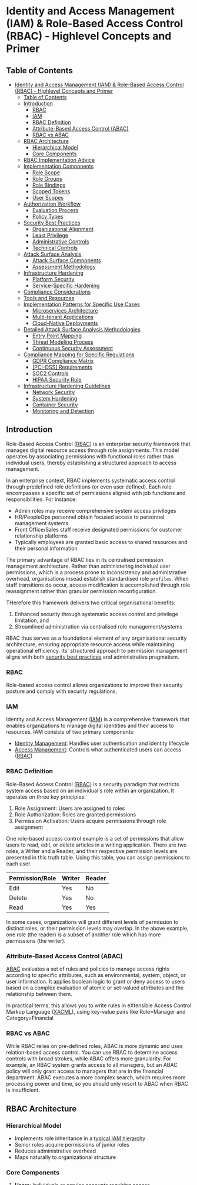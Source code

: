 <br>
<br>
<br>
<br>
<br>
<br>
<br>
<br>
<br>
<br>
<br>
<br>
<br>
<br>
<br>
<br>
<br>
<br>
<br>
<br>
<br>
<br>
<br>
<br>
<br>
<br>
<br>
<br>
<br>
<br>
<br>
<br>
<br>
<br>
<br>
<br>
<br>
<br>
<br>
<br>
<br>
<br>

# Identity and Access Management (IAM) & Role-Based Access Control (RBAC) - Highlevel Concepts and Primer

## Table of Contents

- [Identity and Access Management (IAM) \& Role-Based Access Control (RBAC) - Highlevel Concepts and Primer](https://github.com/rondomondo/rbac/blob/main/RBAC.md)
  - [Table of Contents](https://github.com/rondomondo/rbac/blob/main/RBAC.md)
  - [Introduction](https://github.com/rondomondo/rbac/blob/main/RBAC.md)
    - [RBAC](https://github.com/rondomondo/rbac/blob/main/RBAC.md)
    - [IAM](https://github.com/rondomondo/rbac/blob/main/RBAC.md)
    - [RBAC Definition](https://github.com/rondomondo/rbac/blob/main/RBAC.md)
    - [Attribute-Based Access Control (ABAC)](https://github.com/rondomondo/rbac/blob/main/RBAC.md)
    - [RBAC vs ABAC](https://github.com/rondomondo/rbac/blob/main/RBAC.md)
  - [RBAC Architecture](https://github.com/rondomondo/rbac/blob/main/RBAC.md)
    - [Hierarchical Model](https://github.com/rondomondo/rbac/blob/main/RBAC.md)
    - [Core Components](https://github.com/rondomondo/rbac/blob/main/RBAC.md)
  - [RBAC Implementation Advice](https://github.com/rondomondo/rbac/blob/main/RBAC.md)
  - [Implementation Components](https://github.com/rondomondo/rbac/blob/main/RBAC.md)
    - [Role Scope](https://github.com/rondomondo/rbac/blob/main/RBAC.md)
    - [Role Groups](https://github.com/rondomondo/rbac/blob/main/RBAC.md)
    - [Role Bindings](https://github.com/rondomondo/rbac/blob/main/RBAC.md)
    - [Scoped Tokens](https://github.com/rondomondo/rbac/blob/main/RBAC.md)
    - [User Scopes](https://github.com/rondomondo/rbac/blob/main/RBAC.md)
  - [Authorization Workflow](https://github.com/rondomondo/rbac/blob/main/RBAC.md)
    - [Evaluation Process](https://github.com/rondomondo/rbac/blob/main/RBAC.md)
    - [Policy Types](https://github.com/rondomondo/rbac/blob/main/RBAC.md)
  - [Security Best Practices](https://github.com/rondomondo/rbac/blob/main/RBAC.md)
    - [Organizational Alignment](https://github.com/rondomondo/rbac/blob/main/RBAC.md)
    - [Least Privilege](https://github.com/rondomondo/rbac/blob/main/RBAC.md)
    - [Administrative Controls](https://github.com/rondomondo/rbac/blob/main/RBAC.md)
    - [Technical Controls](https://github.com/rondomondo/rbac/blob/main/RBAC.md)
  - [Attack Surface Analysis](https://github.com/rondomondo/rbac/blob/main/RBAC.md)
    - [Attack Surface Components](https://github.com/rondomondo/rbac/blob/main/RBAC.md)
    - [Assessment Methodology](https://github.com/rondomondo/rbac/blob/main/RBAC.md)
  - [Infrastructure Hardening](https://github.com/rondomondo/rbac/blob/main/RBAC.md)
    - [Platform Security](https://github.com/rondomondo/rbac/blob/main/RBAC.md)
    - [Service-Specific Hardening](https://github.com/rondomondo/rbac/blob/main/RBAC.md)
  - [Compliance Considerations](https://github.com/rondomondo/rbac/blob/main/RBAC.md)
  - [Tools and Resources](https://github.com/rondomondo/rbac/blob/main/RBAC.md)
  - [Implementation Patterns for Specific Use Cases](https://github.com/rondomondo/rbac/blob/main/RBAC.md)
    - [Microservices Architecture](https://github.com/rondomondo/rbac/blob/main/RBAC.md)
    - [Multi-tenant Applications](https://github.com/rondomondo/rbac/blob/main/RBAC.md)
    - [Cloud-Native Deployments](https://github.com/rondomondo/rbac/blob/main/RBAC.md)
  - [Detailed Attack Surface Analysis Methodologies](https://github.com/rondomondo/rbac/blob/main/RBAC.md)
    - [Entry Point Mapping](https://github.com/rondomondo/rbac/blob/main/RBAC.md)
    - [Threat Modeling Process](https://github.com/rondomondo/rbac/blob/main/RBAC.md)
    - [Continuous Security Assessment](https://github.com/rondomondo/rbac/blob/main/RBAC.md)
  - [Compliance Mapping for Specific Regulations](https://github.com/rondomondo/rbac/blob/main/RBAC.md)
    - [GDPR Compliance Matrix](https://github.com/rondomondo/rbac/blob/main/RBAC.md)
    - [\[PCI-DSS\] Requirements](https://github.com/rondomondo/rbac/blob/main/RBAC.md)
    - [SOC2 Controls](https://github.com/rondomondo/rbac/blob/main/RBAC.md)
    - [HIPAA Security Rule](https://github.com/rondomondo/rbac/blob/main/RBAC.md)
  - [Infrastructure Hardening Guidelines](https://github.com/rondomondo/rbac/blob/main/RBAC.md)
    - [Network Security](https://github.com/rondomondo/rbac/blob/main/RBAC.md)
    - [System Hardening](https://github.com/rondomondo/rbac/blob/main/RBAC.md)
    - [Container Security](https://github.com/rondomondo/rbac/blob/main/RBAC.md)
    - [Monitoring and Detection](https://github.com/rondomondo/rbac/blob/main/RBAC.md)

## Introduction
Role-Based Access Control ([RBAC]) is an enterprise security framework that manages digital resource access through role assignments. This model operates by associating permissions with functional roles rather than individual users, thereby establishing a structured approach to access management.

In an enterprise context, RBAC implements systematic access control through predefined role definitions (or even user defined). Each role encompasses a specific set of permissions aligned with job functions and responsibilities. For instance:
- Admin roles may receive comprehensive system access privileges
- HR/PeopleOps personnel obtain focused access to personnel management systems
- Front Office/Sales staff receive designated permissions for customer relationship platforms
- Typically employees are granted basic access to shared resources and their personal information

The primary advantage of RBAC lies in its centralised permission management architecture. Rather than administering individual user permissions, which is a process prone to inconsistency and administrative overhead, organisations insead establish standardised role `profiles`. When staff transitions do occur, access modification is accomplished through role reassignment rather than granular permission reconfiguration.

THerefore this framework delivers two critical organisational benefits:
1. Enhanced security through systematic access control and privilege limitation, and
2. Streamlined administration via centralised role management/systems

RBAC thus serves as a foundational element of any organisational security architecture, ensuring appropriate resource access while maintaining operational efficiency. Its' structured approach to permission management aligns with both [security best practices] and administrative pragmatism.


### RBAC
Role-based access control allows organizations to improve their security posture and comply with security regulations. 

### IAM
Identity and Access Management ([IAM]) is a comprehensive framework that enables organizations to manage digital identities and their access to resources. IAM consists of two primary components:
- [Identity Management]: Handles user authentication and identity lifecycle
- [Access Management]: Controls what authenticated users can access ([RBAC])

### RBAC Definition
Role-Based Access Control ([RBAC]) is a security paradigm that restricts system access based on an individual's role within an organization. It operates on three key principles:
1. Role Assignment: Users are assigned to roles
2. Role Authorization: Roles are granted permissions
3. Permission Activation: Users acquire permissions through role assignment

One role-based access control example is a set of permissions that allow users to read, edit, or delete articles in a writing application. There are two roles, a Writer and a Reader, and their respective permission levels are presented in this truth table. Using this table, you can assign permissions to each user.

| Permission/Role	| Writer	| Reader |
|--------------|--------------|----------------|
| Edit |Yes|	No |
| Delete |Yes|	No |
| Read |	Yes|	Yes |

In some cases, organizations will grant different levels of permission to distinct roles, or their permission levels may overlap. In the above example, one role (the reader) is a subset of another role which has more permissions (the writer).

### Attribute-Based Access Control (ABAC)
[ABAC] evaluates a set of rules and policies to manage access rights according to specific attributes, such as environmental, system, object, or user information. It applies boolean logic to grant or deny access to users based on a complex evaluation of atomic or set-valued attributes and the relationship between them.

In practical terms, this allows you to write rules in eXtensible Access Control Markup Language ([XACML]), using key-value pairs like Role=Manager and Category=Financial

### RBAC vs ABAC
While RBAC relies on pre-defined roles, ABAC is more dynamic and uses relation-based access control. You can use RBAC to determine access controls with broad strokes, while ABAC offers more granularity. For example, an RBAC system grants access to all managers, but an ABAC policy will only grant access to managers that are in the financial department. ABAC executes a more complex search, which requires more processing power and time, so you should only resort to ABAC when RBAC is insufficient.

## RBAC Architecture

### Hierarchical Model
- Implements role inheritance in a [typical IAM hierarchy]
- Senior roles acquire permissions of junior roles
- Reduces administrative overhead
- Maps naturally to organizational structure

### Core Components
1. **[Users]**: Individuals or service accounts requiring access
2. **[Roles]**: Collections of permissions
3. **Permissions**: Allowed operations on resources
4. **[Session]s**: Temporary activation of roles
5. **Constraints**: Rules limiting role assignments

## RBAC Implementation Advice

Implementing RBAC across the organization is complex and often results in pushback from various stakeholders.

Some concrete steps to help minimise this should include, 

 - A needs analysis to examine job functions
 - Consider any regulatory or audit requirements and assess the current security posture of the organization
 - Narrow scope initially to focus on systems or applications that store sensitive data
 - The implementation phase needs addresses in stages
 - First address a small/core set of users
 - Also start with coarse grained access control before increasing granularity
 - Gather extensive feedback from users and filter back into the planning of the next stage
 - Generate the resultant details for each Component to implement

## Implementation Components

### Role Scope
- Defines boundaries of role authority
- Typically mapped to resource types
- Can be hierarchical (e.g., organization → project → resource)

### Role [Groups]
- Collections of users sharing similar access needs
- Simplifies administration
- Supports temporary access management

### Role Bindings
- Links between roles and identities/groups
- Can be scoped to specific resources
- Supports multiple bindings per identity

### [Scoped] Tokens
- Time-limited access credentials
- Can be restricted to specific operations
- Support delegation without privilege escalation

### User Scopes
- `user:full`: Complete access within user context
- `user:info`: Read-only profile access
- `user:list-apps`: Application visibility permissions

## Authorization Workflow

### Evaluation Process
The evaluation process can differ slightly between providers. So the [Policy Evaluation with AWS] may differ slightly from [Policy Evaluation with GCP]

The process would have these components.

1. Identity Resolution
   - Username validation
   - Group membership verification
   - [Token validation]

2. Action Analysis
   - Method/function mapping
   - API endpoint resolution
   - [Verbs] translation ([HTTP methods])

3. Resource Context
   - Project/namespace identification
   - Resource type determination
   - Hierarchical position

4. Permission Evaluation
   - Policy aggregation
   - Role resolution
   - Constraint checking
   - [Default deny] principle application

### Policy Types
1. **Identity-based Policies**
   - Attached to users/groups
   - Define allowed operations
   - Support conditions

2. **Resource-based Policies**
   - Attached to resources
   - Control access to specific items
   - Support cross-account access

3. **Service Control Policies ([SCP]s)**
   
   [SCP]s are more an AWS concept. They,
   - Define [permission boundaries]
   - Apply to organizational units
   - Override other policy types

4. **Access Control Lists (ACLs)**
  
   An access control list (ACL) is a table listing the permissions attached to computing resources. It tells the system which users can access an object, and which actions they can carry out. There is an entry for each user, which is linked to the security attributes of each object. ACL is most commonly used for traditional DAC systems but it is also used by various Cloud providers. Uses include,

   - Legacy access control
   - Simple allow/deny rules
   - Resource-specific permissions

## Security Best Practices

### Organizational Alignment
1. Mirror organizational structure in [IAM hierarchy]
2. Group resources by trust boundaries
3. Implement consistent naming conventions
4. Document role definitions and assignments

### [Least Privilege]
1. Grant minimum necessary permissions
2. Use time-bound access when possible
3. Regularly review and revoke unused permissions
4. Implement just-in-time access like 
5. Allow User [Temporary Elevated Access]

### Administrative Controls
1. Use groups for role assignment
2. Implement approval workflows
3. Audit access patterns
4. Monitor privilege escalation
5. Implement break-glass procedures

### Technical Controls
1. Enforce TLS for all communications
2. Implement session management
3. Follow [token best practices] like secure [token storage]
4. Enable comprehensive logging
5. Implement rate limiting

## Attack Surface Analysis

### Attack Surface Components
1. **Entry Points**
   - API endpoints
   - User interfaces
   - Service integrations
   - Authentication mechanisms

2. **Exit Points**
   - Data exports
   - System responses
   - Logging outputs
   - Integration callbacks

3. **Trust Boundaries**
   - Service perimeters
   - Network segments
   - Authentication boundaries
   - Authorization zones

### Assessment Methodology
1. **Mapping**
   - Document all interfaces
   - Identify data flows
   - Map trust relationships
   - Catalog sensitive data

2. **Analysis**
   - Risk assessment
   - Threat modeling
   - Vulnerability scanning
   - Penetration testing

3. **Monitoring**
   - Access pattern analysis
   - Anomaly detection
   - Security event logging
   - Compliance auditing

## Infrastructure Hardening

### Platform Security
1. **Network Controls**
   - Implement network segmentation
   - Configure firewalls
   - Enable DDoS protection
   - Monitor traffic patterns

2. **System Hardening**
   - Disable unnecessary services
   - Apply security patches
   - Configure secure defaults
   - Implement endpoint protection

3. **Operational Security**
   - Implement change management
   - Monitor system health
   - Backup critical data
   - Plan disaster recovery

### Service-Specific Hardening
1. **Authentication Services**
   - Implement MFA
   - Secure credential storage
   - Monitor authentication attempts
   - Implement account lockouts

2. **API Security**
   - Implement rate limiting
   - Validate input
   - Encrypt sensitive data
   - Monitor API usage

3. **Storage Security**
   - Encrypt data at rest
   - Implement access controls
   - Secure backup processes
   - Monitor data access

## Compliance Considerations
- [GDPR] requirements
- PDPA compliance - Country Specific [PDPA Singapore]
- Industry-specific regulations
- Regional requirements

## Tools and Resources
1. **Security Testing**
   - [OWASP ASD]
   - ... freshen these

2. **Monitoring**
   - Audit logging
   - Security information and event management (SIEM)
   - Intrusion detection systems
   - Access analytics

3. **Documentation**
   - Security policies
   - Incident response plans
   - Compliance documentation
   - Training materials
   - 
## Implementation Patterns for Specific Use Cases

### Microservices Architecture
1. **Service-to-Service Authentication**
   - JWT-based token authentication [JWT] [RFC7519]
   - Mutual TLS ([mTLS]) implementation
   - Service mesh integration
   ```yaml
   # Example service mesh RBAC configuration
   apiVersion: security.istio.io/v1beta1
   kind: AuthorizationPolicy
   metadata:
     name: service-rbac
   spec:
     selector:
       matchLabels:
         app: backend-service
     rules:
     - from:
       - source:
           principals: ["cluster.local/ns/default/sa/frontend-service"]
     to:
       - operation:
           methods: ["GET"]
           paths: ["/api/v1/*"]
   ```

2. **API Gateway Integration**
   - Rate limiting per role
   - Quota management
   - API key rotation
   ```json
   {
     "apis": [
       {
         "path": "/api/v1/users",
         "roles": ["admin", "user-manager"],
         "rate_limit": {
           "admin": 1000,
           "user-manager": 100
         },
         "quota": {
           "admin": "unlimited",
           "user-manager": "10000/day"
         }
       }
     ]
   }
   ```

### Multi-tenant Applications
1. **Tenant Isolation**
   - Separate role hierarchies per tenant
   - Cross-tenant access controls
   - Resource namespace separation
   ```sql
   -- Example tenant isolation schema
   CREATE TABLE tenant_roles (
     tenant_id UUID,
     role_id UUID,
     role_name VARCHAR(50),
     parent_role_id UUID,
     CONSTRAINT pk_tenant_roles PRIMARY KEY (tenant_id, role_id)
   );
   ```

2. **Resource Sharing**
   - Shared resource access patterns
   - Tenant-specific permissions
   - Resource ownership tracking
   ```json
   {
     "resource": "document-123",
     "sharing": {
       "type": "cross-tenant",
       "permissions": ["read", "comment"],
       "tenant_access": [
         {
           "tenant_id": "tenant-456",
           "roles": ["viewer"],
           "expires": "2024-12-31"
         }
       ]
     }
   }
   ```

### Cloud-Native Deployments
1. **Multi-Cloud IAM**
   - Cloud provider IAM integration
   - Federation services
   - Cross-cloud role mapping
   ```hcl
   # Terraform example of cross-cloud IAM
   resource "aws_iam_role" "cross_cloud_role" {
     name = "cross-cloud-access"
     assume_role_policy = jsonencode({
       Version = "2012-10-17"
       Statement = [
         {
           Action = "sts:AssumeRole"
           Effect = "Allow"
           Principal = {
             Federated = "accounts.google.com"
           }
         }
       ]
     })
   }
   ```

2. **Kubernetes Integration**
   - RBAC for pod security
   - Service account management
   - Custom resource definitions
   ```yaml
   apiVersion: rbac.authorization.k8s.io/v1
   kind: ClusterRole
   metadata:
     name: pod-reader
   rules:
   - apiGroups: [""]
     resources: ["pods"]
     verbs: ["get", "list", "watch"]
   ```

## Detailed Attack Surface Analysis Methodologies

### Entry Point Mapping
1. **Automated Discovery**
   ```bash
   # Example Nmap scanning script
   #!/bin/bash
   nmap -sS -sV -A \
     --script=vuln \
     --script=auth \
     --script=discovery \
     -oX scan_results.xml \
     target_host
   ```

2. **API Security Analysis**
   - OpenAPI/Swagger scanning
   - Authentication bypass testing
   - Authorization testing matrix
   ```python
   def test_api_auth_matrix(endpoints, roles):
       results = []
       for endpoint in endpoints:
           for role in roles:
               response = test_access(endpoint, role)
               results.append({
                   'endpoint': endpoint,
                   'role': role,
                   'status': response.status_code,
                   'expected': get_expected_access(endpoint, role)
               })
       return results
   ```

### Threat Modeling Process
1. **[Stride] Analysis**
   - Spoofing
   - Tampering
   - Repudiation
   - Information Disclosure
   - Denial of Service
   - Elevation of Privilege

   ```mermaid
   graph TD
       A[Identify Assets] --> B[Map Entry Points]
       B --> C[Apply STRIDE]
       C --> D[Rate Risks]
       D --> E[Define Controls]
       E --> F[Validate Controls]
   ```

2. **Attack Trees**
   ```mermaid
   graph TD
       A[Root Access] --> B[Exploit Vulnerabilities]
       A --> C[Social Engineering]
       B --> D[Buffer Overflow]
       B --> E[Privilege Escalation]
       C --> F[Phishing]
       C --> G[Impersonation]
   ```

### Continuous Security Assessment
1. **Automated Scanning**
   ```yaml
   # Example GitLab CI security scanning
   security_scan:
     stage: test
     script:
       - safety check
       - bandit -r ./src
       - owasp-dependency-check
     artifacts:
       reports:
         security: gl-security-report.json
   ```

2. **Penetration Testing Framework**
   ```python
   class SecurityTest:
       def __init__(self, target):
           self.target = target
           self.vulnerabilities = []
   
       def run_security_checks(self):
           self.test_authentication()
           self.test_authorization()
           self.test_input_validation()
           self.test_encryption()
           
       def report_findings(self):
           return {
               'target': self.target,
               'vulnerabilities': self.vulnerabilities,
               'risk_score': self.calculate_risk_score()
           }
   ```

## Compliance Mapping for Specific Regulations

### [GDPR] Compliance Matrix
| GDPR Article | RBAC Control | Implementation |
|--------------|--------------|----------------|
| [Art. 25]    | Privacy by Design | Role-based data access |
| [Art. 32]    | Security Controls | Encryption, logging |
| [Art. 35]    | DPIA | Risk assessment |



### [PCI-DSS] Requirements
| Requirement | Control | Implementation |
|------------|---------|----------------|
| [7.1]      | Role Definition | Least privilege |
| [7.2]      | Access Control  | Need-to-know |
| [10.1]     | Audit Trails    | Logging system |


### [SOC2] Controls
```yaml
# Example SOC 2 control mapping
controls:
  access_control:
    type: "SOC 2 CC6.1"
    implementation:
      - Role-based access control
      - Multi-factor authentication
      - Access review process
    monitoring:
      - Access logs
      - Failed login attempts
      - Privilege changes
```

### [HIPAA] Security Rule
```json
{
  "security_rule": {
    "administrative_safeguards": {
      "access_control": {
        "required": true,
        "controls": [
          "Role-based access",
          "Unique user identification",
          "Emergency access procedure"
        ]
      }
    }
  }
}
```

## Infrastructure Hardening Guidelines

### Network Security
1. **Segmentation**
   ```hcl
   # Terraform network segmentation
   resource "aws_vpc" "main" {
     cidr_block = "10.0.0.0/16"
     
     tags = {
       Name = "production"
       Environment = "prod"
     }
   }

   resource "aws_subnet" "private" {
     vpc_id     = aws_vpc.main.id
     cidr_block = "10.0.1.0/24"
   }
   ```

2. **Firewall Rules**
   ```bash
   # Example iptables configuration
   iptables -A INPUT -p tcp --dport 22 -s 10.0.0.0/8 -j ACCEPT
   iptables -A INPUT -p tcp --dport 443 -j ACCEPT
   iptables -P INPUT DROP
   ```

### System Hardening
1. **OS Hardening**
   ```yaml
   # Example Ansible playbook
   - name: Harden OS
     hosts: all
     tasks:
       - name: Set password policy
         pam_pwquality:
           minlen: 14
           minclass: 4
           enforce_for_root: true
       
       - name: Configure audit logging
         template:
           src: audit.rules.j2
           dest: /etc/audit/rules.d/audit.rules
   ```

2. **Service Hardening**
   ```nginx
   # Example Nginx hardening
   server {
     listen 443 ssl http2;
     ssl_protocols TLSv1.2 TLSv1.3;
     ssl_ciphers ECDHE-ECDSA-AES128-GCM-SHA256:ECDHE-RSA-AES128-GCM-SHA256;
     ssl_prefer_server_ciphers off;
     add_header Strict-Transport-Security "max-age=63072000" always;
   }
   ```

### Container Security
1. **Docker Security**
   ```dockerfile
   # Secure Dockerfile example
   FROM alpine:3.14
   RUN addgroup -S appgroup && adduser -S appuser -G appgroup
   USER appuser
   COPY --chown=appuser:appgroup ./app /app
   EXPOSE 8080
   CMD ["./app"]
   ```

2. **Kubernetes Security**
   ```yaml
   # Pod Security Policy
   apiVersion: policy/v1beta1
   kind: PodSecurityPolicy
   metadata:
     name: restricted
   spec:
     privileged: false
     seLinux:
       rule: RunAsAny
     runAsUser:
       rule: MustRunAsNonRoot
     fsGroup:
       rule: RunAsAny
     volumes:
     - 'configMap'
     - 'emptyDir'
     - 'projected'
     - 'secret'
     - 'downwardAPI'
   ```

### Monitoring and Detection
1. **Log Management**
   ```yaml
   # Example Filebeat configuration
   filebeat.inputs:
   - type: log
     enabled: true
     paths:
       - /var/log/auth.log
       - /var/log/syslog
     fields:
       type: system
       environment: production
   
   output.elasticsearch:
     hosts: ["elasticsearch:9200"]
     index: "logs-%{[fields.type]}-%{+yyyy.MM.dd}"
   ```

2. **Intrusion Detection**
   ```yaml
   # Example Falco rules
   - rule: Unauthorized Process
     desc: Detect unauthorized process execution
     condition: spawned_process and not proc.name in (allowed_processes)
     output: "Unauthorized process started (user=%user.name command=%proc.cmdline)"
     priority: WARNING
   ```


[NIST RBAC](https://csrc.nist.gov/csrc/media/projects/role-based-access-control/documents/sandhu96.pdf)

[NIST RBAC]: https://csrc.nist.gov/csrc/media/projects/role-based-access-control/documents/sandhu96.pdf

[RBAC](https://en.wikipedia.org/wiki/NIST_RBAC_model)

[RBAC]: https://en.wikipedia.org/wiki/NIST_RBAC_model

[NIST RBAC Model](https://en.wikipedia.org/wiki/NIST_RBAC_model)

[NIST RBAC Model]: https://en.wikipedia.org/wiki/NIST_RBAC_model

[Glossary](https://www.nist.gov/itl/smallbusinesscyber/cybersecurity-basics/glossary)

[Glossary]: https://www.nist.gov/itl/smallbusinesscyber/cybersecurity-basics/glossary

[Identity Management](https://en.wikipedia.org/wiki/Identity_management)

[Identity Management]: https://en.wikipedia.org/wiki/Identity_management

[Access Management](https://en.wikipedia.org/wiki/Identity_management)

[Access Management]: https://en.wikipedia.org/wiki/Identity_management

[RFC7519](https://datatracker.ietf.org/doc/html/rfc7519)

[RFC7519]: https://datatracker.ietf.org/doc/html/rfc7519

[JWT](https://jwt.io/introduction)

[JWT]: https://jwt.io/introduction

[mTLS](https://www.cloudflare.com/en-gb/learning/access-management/what-is-mutual-tls/)

[mTLS]: https://www.cloudflare.com/en-gb/learning/access-management/what-is-mutual-tls/

[IAM](https://www.cloudflare.com/en-gb/learning/access-management/what-is-identity-and-access-management/)

[IAM]: https://www.cloudflare.com/en-gb/learning/access-management/what-is-identity-and-access-management/

[Google Resource Hierarchy](https://cloud.google.com/iam/docs/overview#resource-hierarchy)

[Google Resource Hierarchy]: https://cloud.google.com/iam/docs/overview#resource-hierarchy

[Typical IAM Hierarchy]: https://cloud.google.com/iam/docs/overview#resource-hierarchy

[IAM Hierarchy]: https://cloud.google.com/iam/docs/overview#resource-hierarchy

[IAM Deepdive AWS](https://blog.awsfundamentals.com/aws-iam-roles-terms-concepts-and-examples)

[IAM Deepdive AWS]: https://blog.awsfundamentals.com/aws-iam-roles-terms-concepts-and-examples

[VERBS](https://developer.mozilla.org/en-US/docs/Web/HTTP/Methods)

[VERBS]: https://developer.mozilla.org/en-US/docs/Web/HTTP/Methods

[HTTP methods short]: https://developer.mozilla.org/en-US/docs/Web/HTTP/Methods

[USERS]: https://blog.awsfundamentals.com/aws-iam-roles-terms-concepts-and-examples#heading-users

[ROLES]: https://blog.awsfundamentals.com/aws-iam-roles-terms-concepts-and-examples#heading-roles

[SESSION]: https://blog.awsfundamentals.com/aws-iam-roles-terms-concepts-and-examples#heading-sessions

[GROUPS]: https://blog.awsfundamentals.com/aws-iam-roles-terms-concepts-and-examples#heading-groups

[POLICIES]: https://blog.awsfundamentals.com/aws-iam-roles-terms-concepts-and-examples#heading-policies

[POLICY]: https://blog.awsfundamentals.com/aws-iam-roles-terms-concepts-and-examples#heading-policies

[Trust Policies]: https://blog.awsfundamentals.com/aws-iam-roles-terms-concepts-and-examples#heading-trust-policies

[Service Roles]: https://blog.awsfundamentals.com/aws-iam-roles-terms-concepts-and-examples#heading-service-roles

[Permission Boundaries]: https://blog.awsfundamentals.com/aws-iam-roles-terms-concepts-and-examples#heading-permission-boundaries

[Policy Evaluation]: https://docs.aws.amazon.com/IAM/latest/UserGuide/reference_policies_evaluation-logic.html

[Policy Evaluation with AWS]: https://docs.aws.amazon.com/IAM/latest/UserGuide/reference_policies_evaluation-logic.html

[Policy Evaluation with GCP]: https://cloud.google.com/iam/docs/policy-types#evaluation

[Policy Evaluation GCP](https://cloud.google.com/iam/docs/policy-types#evaluation)

[SCP]: https://docs.aws.amazon.com/organizations/latest/userguide/orgs_manage_policies_scps.html

[Service Control Policy]: https://docs.aws.amazon.com/organizations/latest/userguide/orgs_manage_policies_scps.html

[Stride]: https://en.wikipedia.org/wiki/STRIDE_model

[PCI DSS]: https://www.pcisecuritystandards.org/standards/pci-dss/

[7.1]: https://pcidssguide.com/pci-dss-requirement-7/

[7.2]: https://pcidssguide.com/pci-dss-requirement-7/

[10.1]: https://pcidssguide.com/pci-dss-requirement-10/

[GDPR]: https://gdpr-info.eu/

[Art. 25]: https://gdpr-info.eu/art-25-gdpr/

[Art. 32]: https://gdpr-info.eu/art-32-gdpr/

[Art. 35]: https://gdpr-info.eu/art-35-gdpr/

[SOC2]: https://www.aicpa-cima.com/topic/audit-assurance/audit-and-assurance-greater-than-soc-2

[HIPAA]: https://www.hhs.gov/hipaa/for-professionals/security/laws-regulations/index.html

[SOC2 Trust Overview]: https://linfordco.com/blog/trust-services-critieria-principles-soc-2/

[Scoped]: https://curity.io/resources/learn/scopes-and-how-they-relate-to-claims/

[Scopes]: https://curity.io/resources/learn/scopes-and-how-they-relate-to-claims/

[Claims]: https://curity.io/resources/learn/what-are-claims-and-how-they-are-used/

[Scopes vs Claims]: https://curity.io/resources/learn/scopes-vs-claims/

[Default deny]: https://owasp-top-10-proactive-controls-2018.readthedocs.io/en/latest/c7-enforce-access-controls.html#deny-by-default

[Least Privilege]: https://owasp-top-10-proactive-controls-2018.readthedocs.io/en/latest/c7-enforce-access-controls.html#principle-of-least-privilege

[HTTP Methods]: https://restful-api-design.readthedocs.io/en/latest/methods.html

[REST]: https://restful-api-design.readthedocs.io/

[RESTful API Design]: https://restful-api-design.readthedocs.io/

[REST Resource Modeling]: https://www.thoughtworks.com/insights/blog/rest-api-design-resource-modeling

[Token Best Practices]: https://auth0.com/docs/secure/tokens/token-best-practices

[Token Storage]: https://auth0.com/docs/secure/security-guidance/data-security/token-storage

[Identity Managed Policy AWS]: https://docs.aws.amazon.com/IAM/latest/UserGuide/access_policies_managed-vs-inline.html

[Identity Managed Policy GCP]: https://docs.aws.amazon.com/IAM/latest/UserGuide/access_policies_managed-vs-inline.html

[Temporary Elevated Access]: https://cloud.google.com/iam/docs/temporary-elevated-access

[OWASP ASD]: https://owasp.org/www-project-attack-surface-detector/

[Token Validation]: https://auth0.com/docs/secure/tokens/json-web-tokens/validate-json-web-tokens

[XACML]: https://en.wikipedia.org/wiki/XACML

[ABAC]: https://en.wikipedia.org/wiki/Attribute-based_access_control

[Security Best Practices]: #security-best-practices

[PDPA Singapore]: https://www.pdpc.gov.sg/overview-of-pdpa/the-legislation/personal-data-protection-act

